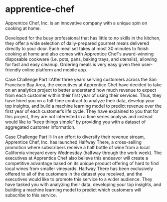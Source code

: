 # apprentice-chef
Apprentice Chef, Inc. is an innovative company with a unique spin on cooking at home. 

Developed for the busy professional that has little to no skills in the kitchen, they offer a wide selection of daily-prepared gourmet meals delivered directly to your door. Each meal set takes at most 30 minutes to finish cooking at home and also comes with Apprentice Chef's award-winning disposable cookware (i.e. pots, pans, baking trays, and utensils), allowing for fast and easy cleanup. Ordering meals is very easy given their user-friendly online platform and mobile app. 

Case Challenge Part I:After three years serving customers across the San Francisco Bay Area, the executives at Apprentice Chef have decided to take on an analytics project to better understand how much revenue to expect from each customer within their first year of using their services. Thus, they have hired you on a full-time contract to analyze their data, develop your top insights, and build a machine learning model to predict revenue over the first year of each customer’s life cycle. They have explained to you that for this project, they are not interested in a time series analysis and instead would like to “keep things simple” by providing you with a dataset of aggregated customer information. 


Case Challenge Part II: In an effort to diversify their revenue stream, Apprentice Chef, Inc. has launched Halfway There, a cross-selling promotion where subscribers receive a half bottle of wine from a local California vineyard every Wednesday (halfway through the work week). The executives at Apprentice Chef also believe this endeavor will create a competitive advantage based on its unique product offering of hard to find local wines from smaller vineyards.  Halfway There has been exclusively offered to all of the customers in the dataset you received,  and the executives would like to promote this service to a wider audience. They have tasked you  with analyzing their data, developing your top insights, and building a machine learning model to  predict which customers will subscribe to this service.
